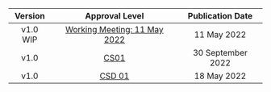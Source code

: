 | **Version** | **Approval Level** | **Publication Date** |
|:---:|:---:|:---:|
| v1.0 WIP | [Working Meeting: 11 May 2022](https://github.com/oasis-tcs/openc2-oc2arch/blob/working/oc2arch-v1.0.md) | 11 May 2022 |
| v1.0 | [CS01](https://github.com/oasis-tcs/openc2-oc2arch/blob/working/oc2arch-v1.0.md) | 30 September 2022 |
| v1.0 | [CSD 01](https://docs.oasis-open.org/openc2/oc2arch/v1.0/cs01/oc2arch-v1.0-cs01.html) | 18 May 2022 |